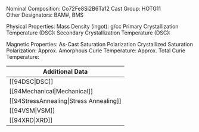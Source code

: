 Nominal Composition: Co72Fe8Si2B6Ta12
Cast Group: HOTG11  
Other Designators: BAM#, BMS 

Physical Properties:
Mass Density (ingot): g/cc
 Primary Crystallization Temperature (DSC):
Secondary Crystallization Temperature (DSC):

Magnetic Properties:
As-Cast Saturation Polarization 
Crystallized Saturation Polarization: 
Approx. Amorphous Curie Temperature: 
Approx. Total Curie Temperature:

| Additional Data                         |
| --------------------------------------- |
| [[94DSC\|DSC]]                          |
| [[94Mechanical\|Mechanical]]            |
| [[94StressAnnealing\|Stress Annealing]] |
| [[94VSM\|VSM]]                          |
| [[94XRD\|XRD]]                          |
